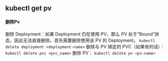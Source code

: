 ## kubectl get pv

#### 删除Pv
删除 Deployment：如果 Deployment 仍在使用 PV，那么 PV 处于“Bound”状态，因此无法直接删除。首先需要删除使用该 PV 的 Deployment。
`kubectl delete deployment <deployment-name>`
删除与 PV 绑定的 PVC（如果有的话）：
`kubectl delete pvc <pvc_name>`
删除 PV：
`kubectl delete pv <pv-name>`


